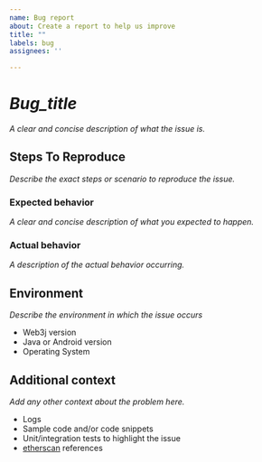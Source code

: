 ```yaml
---
name: Bug report
about: Create a report to help us improve
title: ""
labels: bug
assignees: ''

---
```


# _Bug_title_
_A clear and concise description of what the issue is._

## Steps To Reproduce
_Describe the exact steps or scenario to reproduce the issue._

### Expected behavior
_A clear and concise description of what you expected to happen._

### Actual behavior
_A description of the actual behavior occurring._

## Environment
_Describe the environment in which the issue occurs_
- Web3j version
- Java or Android version
- Operating System


## Additional context
_Add any other context about the problem here._
- Logs
- Sample code and/or code snippets
- Unit/integration tests to highlight the issue
- [etherscan](https://etherscan.io/) references  


